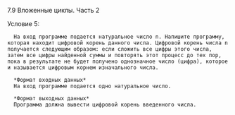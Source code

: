 7.9 Вложенные циклы. Часть 2

Условие 5:

      На вход программе подается натуральное число n. Напишите программу, которая находит цифровой корень данного числа. Цифровой корень числа n получается следующим образом: если сложить все цифры этого числа, затем все цифры найденной суммы и повторять этот процесс до тех пор, пока в результате не будет получено однозначное число (цифра), которое и называется цифровым корнем изначального числа.

      *Формат входных данных*
      На вход программе подается одно натуральное число.
      
      *Формат выходных данных*
      Программа должна вывести цифровой корень введенного числа.
